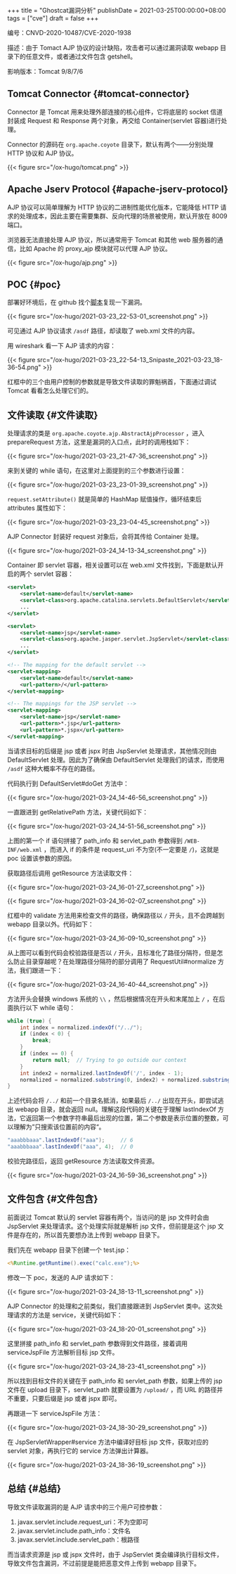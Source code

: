 +++
title = "Ghostcat漏洞分析"
publishDate = 2021-03-25T00:00:00+08:00
tags = ["cve"]
draft = false
+++

编号：CNVD-2020-10487/CVE-2020-1938

描述：由于 Tomact AJP 协议的设计缺陷，攻击者可以通过漏洞读取 webapp 目录下的任意文件，或者通过文件包含 getshell。

影响版本：Tomcat 9/8/7/6

<!--more-->


## Tomcat Connector {#tomcat-connector}

Connector 是 Tomcat 用来处理外部连接的核心组件，它将底层的 socket 信道封装成
Request 和 Response 两个对象，再交给 Container(servlet 容器)进行处理。

Connector 的源码在 `org.apache.coyote` 目录下，默认有两个——分别处理 HTTP 协议和 AJP
协议。

{{< figure src="/ox-hugo/tomcat.png" >}}


## Apache Jserv Protocol {#apache-jserv-protocol}

AJP 协议可以简单理解为 HTTP 协议的二进制性能优化版本，它能降低 HTTP 请求的处理成本，因此主要在需要集群、反向代理的场景被使用，默认开放在 8009 端口。

浏览器无法直接处理 AJP 协议，所以通常用于 Tomcat 和其他 web 服务器的通信，比如
Apache 的 proxy\_ajp 模块就可以代理 AJP 协议。

{{< figure src="/ox-hugo/ajp.png" >}}


## POC {#poc}

部署好环境后，在 github 找个[脚本](https://github.com/YDHCUI/CNVD-2020-10487-Tomcat-Ajp-lfi)复现一下漏洞。

{{< figure src="/ox-hugo/2021-03-23_22-53-01_screenshot.png" >}}

可见通过 AJP 协议请求 `/asdf` 路径，却读取了 web.xml 文件的内容。

用 wireshark 看一下 AJP 请求的内容：

{{< figure src="/ox-hugo/2021-03-23_22-54-13_Snipaste_2021-03-23_18-36-54.png" >}}

红框中的三个由用户控制的参数就是导致文件读取的罪魁祸首，下面通过调试 Tomcat 看看怎么处理它们的。


## 文件读取 {#文件读取}

处理请求的类是 `org.apache.coyote.ajp.AbstractAjpProcessor` ，进入 prepareRequest
方法，这里是漏洞的入口点，此时的调用栈如下：

{{< figure src="/ox-hugo/2021-03-23_21-47-36_screenshot.png" >}}

来到关键的 while 语句，在这里对上面提到的三个参数进行设置：

{{< figure src="/ox-hugo/2021-03-23_23-01-39_screenshot.png" >}}

`request.setAttribute()` 就是简单的 HashMap 赋值操作，循环结束后 attributes 属性如下：

{{< figure src="/ox-hugo/2021-03-23_23-04-45_screenshot.png" >}}

AJP Connector 封装好 request 对象后，会将其传给 Container 处理。

{{< figure src="/ox-hugo/2021-03-24_14-13-34_screenshot.png" >}}

Container 即 servlet 容器，相关设置可以在 web.xml 文件找到，下面是默认开启的两个
servlet 容器：

```xml
<servlet>
    <servlet-name>default</servlet-name>
    <servlet-class>org.apache.catalina.servlets.DefaultServlet</servlet-class>
    ...
</servlet>

<servlet>
    <servlet-name>jsp</servlet-name>
    <servlet-class>org.apache.jasper.servlet.JspServlet</servlet-class>
    ...
</servlet>

<!-- The mapping for the default servlet -->
<servlet-mapping>
    <servlet-name>default</servlet-name>
    <url-pattern>/</url-pattern>
</servlet-mapping>

<!-- The mappings for the JSP servlet -->
<servlet-mapping>
    <servlet-name>jsp</servlet-name>
    <url-pattern>*.jsp</url-pattern>
    <url-pattern>*.jspx</url-pattern>
</servlet-mapping>
```

当请求目标的后缀是 jsp 或者 jspx 时由 JspServlet 处理请求，其他情况则由 DefaultServlet
处理。因此为了确保由 DefaultServlet 处理我们的请求，而使用 `/asdf` 这种大概率不存在的路径。

代码执行到 DefaultServlet#doGet 方法中：

{{< figure src="/ox-hugo/2021-03-24_14-46-56_screenshot.png" >}}

一直跟进到 getRelativePath 方法，关键代码如下：

{{< figure src="/ox-hugo/2021-03-24_14-51-56_screenshot.png" >}}

上图的第一个 if 语句拼接了 path\_info 和 servlet\_path 参数得到 `/WEB-INF/web.xml` ，而进入 if 的条件是 request\_uri 不为空(不一定要是 `/`)，这就是 poc 设置该参数的原因。

获取路径后调用 getResource 方法读取文件：

{{< figure src="/ox-hugo/2021-03-24_16-01-27_screenshot.png" >}}

{{< figure src="/ox-hugo/2021-03-24_16-02-07_screenshot.png" >}}

红框中的 validate 方法用来检查文件的路径，确保路径以 `/` 开头，且不会跨越到 webapp
目录以外。代码如下：

{{< figure src="/ox-hugo/2021-03-24_16-09-10_screenshot.png" >}}

从上图可以看到代码会校验路径是否以 `/` 开头，且标准化了路径分隔符，但是怎么防止目录穿越呢？在处理路径分隔符的部分调用了 RequestUtil#normalize 方法，我们跟进一下：

{{< figure src="/ox-hugo/2021-03-24_16-40-44_screenshot.png" >}}

方法开头会替换 windows 系统的 `\\` ，然后根据情况在开头和末尾加上 `/` ，在后面执行以下
while 语句：

```java
while (true) {
    int index = normalized.indexOf("/../");
    if (index < 0) {
        break;
    }
    if (index == 0) {
        return null;  // Trying to go outside our context
    }
    int index2 = normalized.lastIndexOf('/', index - 1);
    normalized = normalized.substring(0, index2) + normalized.substring(index + 3);
}
```

上述代码会将 `/../` 和前一个目录名抵消，如果最后 `/../` 出现在开头，即尝试逃出
webapp 目录，就会返回 null。理解这段代码的关键在于理解 lastIndexOf 方法，它返回第一个参数字符串最后出现的位置，第二个参数是表示位置的整数，可以理解为”只搜索该位置前的内容“。

```java
"aaabbbaaa".lastIndexOf("aaa");     // 6
"aaabbbaaa".lastIndexOf("aaa", 4);  // 0
```

校验完路径后，返回 getResource 方法读取文件资源。

{{< figure src="/ox-hugo/2021-03-24_16-59-36_screenshot.png" >}}


## 文件包含 {#文件包含}

前面说过 Tomcat 默认的 servlet 容器有两个，当访问的是 jsp 文件时会由 JspServlet
来处理请求。这个处理实际就是解析 jsp 文件，但前提是这个 jsp 文件是存在的，所以首先要想办法上传到 webapp 目录下。

我们先在 webapp 目录下创建一个 test.jsp：

```jsp
<%Runtime.getRuntime().exec("calc.exe");%>
```

修改一下 poc，发送的 AJP 请求如下：

{{< figure src="/ox-hugo/2021-03-24_18-13-11_screenshot.png" >}}

AJP Connector 的处理和之前类似，我们直接跟进到 JspServlet 类中。这次处理请求的方法是 service，关键代码如下：

{{< figure src="/ox-hugo/2021-03-24_18-20-01_screenshot.png" >}}

这里拼接 path\_info 和 servlet\_path 参数得到文件路径，接着调用 serviceJspFile 方法解析目标 jsp 文件。

{{< figure src="/ox-hugo/2021-03-24_18-23-41_screenshot.png" >}}

所以找到目标文件的关键在于 path\_info 和 servlet\_path 参数，如果上传的 jsp 文件在 upload
目录下，servlet\_path 就要设置为 `/upload/` ，而 URL 的路径并不重要，只要后缀是 jsp 或者
jspx 即可。

再跟进一下 serviceJspFile 方法：

{{< figure src="/ox-hugo/2021-03-24_18-30-29_screenshot.png" >}}

在 JspServletWrapper#service 方法中编译好目标 jsp 文件，获取对应的 servlet 对象，再执行它的 service 方法弹出计算器。

{{< figure src="/ox-hugo/2021-03-24_18-36-19_screenshot.png" >}}


## 总结 {#总结}

导致文件读取漏洞的是 AJP 请求中的三个用户可控参数：

1.  javax.servlet.include.request\_uri：不为空即可
2.  javax.servlet.include.path\_info：文件名
3.  javax.servlet.include.servlet\_path：根路径

而当请求资源是 jsp 或 jspx 文件时，由于 JspServlet 类会编译执行目标文件，导致文件包含漏洞，不过前提是能把恶意文件上传到 webapp 目录下。
